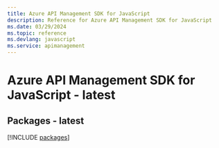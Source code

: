 ```yaml
---
title: Azure API Management SDK for JavaScript
description: Reference for Azure API Management SDK for JavaScript
ms.date: 03/29/2024
ms.topic: reference
ms.devlang: javascript
ms.service: apimanagement
---
```

# Azure API Management SDK for JavaScript - latest
## Packages - latest
[!INCLUDE [packages](api-management-index.md)]
